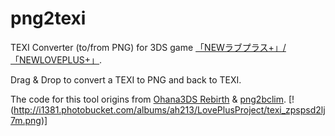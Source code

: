 # png2texi

TEXI Converter (to/from PNG) for 3DS game [「NEWラブプラス+」/「NEWLOVEPLUS+」](http://www.konami.jp/products/newloveplus_plus/).


Drag & Drop to convert a TEXI to PNG and back to TEXI.


The code for this tool origins from [Ohana3DS Rebirth](https://github.com/gdkchan/Ohana3DS-Rebirth) & [png2bclim](https://github.com/kwsch/png2bclim/blob/master/png2bclim/BCLIM.cs).
[!(http://i1381.photobucket.com/albums/ah213/LovePlusProject/texi_zpspsd2lj7m.png)]
